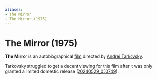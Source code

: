 ```yaml
---
aliases:
- The Mirror
- The Mirror (1975)
---
```


# The Mirror (1975)

**The Mirror** is an autobiographical [film](film.md) directed by [Andrei Tarkovsky](andrei-tarkovsky.md).

Tarkovsky struggled to get a decent viewing for this film after it was only granted a limited domestic release ([20240529_050749](../entries/20240529_050749.md)).
